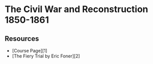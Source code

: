 The Civil War and Reconstruction 1850-1861
===

Resources
---

- [Course Page][1]
- [The Fiery Trial by Eric Foner][2]

<!-- Links -->


